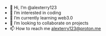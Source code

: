 - 👋 Hi, I’m @alexterry123
- 👀 I’m interested in coding
- 🌱 I’m currently learning web3.0
- 💞️ I’m looking to collaborate on projects
- 📫 How to reach me alexterry123@proton.me

<!---
alexterry123/alexterry123 is a ✨ special ✨ repository because its `README.md` (this file) appears on your GitHub profile.
You can click the Preview link to take a look at your changes.
--->
